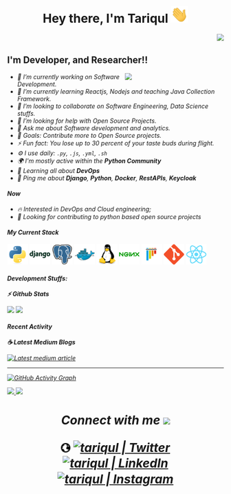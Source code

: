 
### <h1 align="center">Hey there, I'm Tariqul <img src="Hi.gif" width="40px"/> </h1>  <div align = 'right'>![](https://komarev.com/ghpvc/?username=shobhitsrivastava-ds&color=yellow)</div>


## I'm Developer, and Researcher!!  
</em></p> <img align='right' src="https://media.giphy.com/media/M9gbBd9nbDrOTu1Mqx/giphy.gif" width="230">
<p><em>

- 🔭 I’m currently working on Software Development.
- 🌱 I’m currently learning Reactjs, Nodejs and teaching Java Collection Framework.
- 👯 I’m looking to collaborate on Software Engineering, Data Science stuffs.
- 🤔 I’m looking for help with Open Source Projects.
- 💬 Ask me about Software development and analytics.
- 🥅 Goals: Contribute more to Open Source projects.
- ⚡ Fun fact: You lose up to 30 percent of your taste buds during flight.
- ⚙️ I use daily: `.py`, `.js`, `.yml`, `.sh`
- 🌍 I'm mostly active within the **Python Community**
- 🌱 Learning all about **DevOps**
- 💬 Ping me about **Django**, **Python**, **Docker**, **RestAPIs**, **Keycloak**

#### Now

- :fire: Interested in DevOps and Cloud engineering;
- :calendar: Looking for contributing to python based open source projects 

#### My Current Stack

<img height="48" src="python-original.svg" alt="python"> <img height="48" src="django-plain-wordmark.svg" alt="Django"> <img height="48" src="postgresql-original.svg" alt="postgress"> <img height="48" src="docker-original.svg" alt="Docker"> <img height="48" src="linux-original.svg" alt="linux"> <img height="48" src="nginx-original.svg" alt="nginx"> <img height="48" src="pytest-original.svg" alt="pytest"> <img height="48" src="git-original.svg" alt="git"> <img height="48" src="react-original.svg" alt="react">

#### Development Stuffs:

<b>⚡ Github Stats</b>
<p float="left">
<img height="180em" src="https://github-readme-stats.vercel.app/api?username=tstariqul&show_icons=true&hide_border=true&&count_private=true&include_all_commits=true" /> 
<img height="180em" src="https://github-readme-stats.vercel.app/api/top-langs/?username=tstariqul&show_icons=true&hide_border=true&layout=compact&langs_count=8"/>
</p>


#### Recent Activity

<p><b> &#9749; Latest Medium Blogs</b></p>

<a target="_blank" href="https://github-readme-medium-recent-article.vercel.app/medium/@sudiptob2/0"><img src="https://github-readme-medium-recent-article.vercel.app/medium/@sudiptob2/0" alt="Latest medium article">

---
[![GitHub Activity Graph](https://activity-graph.herokuapp.com/graph?username=tstariqul&theme=xcode)](https://www.tstariqul.tech/)
<!-- <p style="center"> <img src="https://github-readme-stats.vercel.app/api?username=tstariqul&show_icons=true&theme=gotham" alt="Tariqul" /> -->

<a href="https://github.com/tstariqul/github-stats">

![](https://github.com/tstariqul/github-stats/blob/master/generated/overview.svg)
![](https://github.com/tstariqul/github-stats/blob/master/generated/languages.svg)

</a>
<h1 align="center">
Connect with me <img src="https://github.com/TheDudeThatCode/TheDudeThatCode/blob/master/Assets/Handshake.gif" height="32px">

[<img align="center" alt="tariqul" width="22px" src="https://raw.githubusercontent.com/iconic/open-iconic/master/svg/globe.svg" />][website]
[<img align="center" alt="tariqul | Twitter" width="22px" src="https://cdn.jsdelivr.net/npm/simple-icons@v3/icons/twitter.svg" />][twitter]
[<img align="center" alt="tariqul | LinkedIn" width="22px" src="https://cdn.jsdelivr.net/npm/simple-icons@v3/icons/linkedin.svg" />][linkedin]
[<img align="center" alt="tariqul | Instagram" width="22px" src="https://cdn.jsdelivr.net/npm/simple-icons@v3/icons/instagram.svg" />][instagram]
</h1>

[website]: https://tstariqul.netlify.app
[youtube]: #
[twitter]: https://twitter.com/tstariqul
[instagram]: https://instagram.com/tis_tariqul
[linkedin]: https://linkedin.com/in/tstariqul
[webdevplaylist]: #
[jsplaylist]: #
[cssplaylist]: #
[reactplaylist]: #


